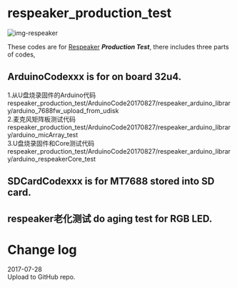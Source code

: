 # respeaker_production_test
![img-respeaker](https://statics3.seeedstudio.com/seeed/img/2016-09/EYmleODafL5rcUKhEV5FRzgO.jpg)

These codes are for [Respeaker][1] ***Production Test***, there includes three parts of codes,  <br>
## ArduinoCodexxx is for on board 32u4. <br>
1.从U盘烧录固件的Arduino代码 <br>
respeaker_production_test/ArduinoCode20170827/respeaker_arduino_library/arduino_7688fw_upload_from_udisk <br>
2.麦克风矩阵板测试代码 <br>
respeaker_production_test/ArduinoCode20170827/respeaker_arduino_library/arduino_micArray_test <br>
3.U盘烧录固件和Core测试代码 <br>
respeaker_production_test/ArduinoCode20170827/respeaker_arduino_library/arduino_respeakerCore_test <br>

## SDCardCodexxx is for MT7688 stored into SD card. <br>
## respeaker老化测试 do aging test for RGB LED. <br>


# Change log
2017-07-28 <br>
Upload to GitHub repo.


[1]:https://www.seeedstudio.com/ReSpeaker-Core-Based-On-MT7688-and-OpenWRT-p-2716.html
